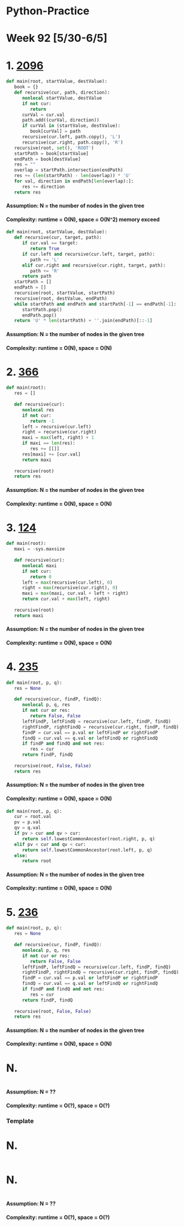 # Python-Practice

# Week 92 [5/30-6/5]

# 1. [2096](https://leetcode.com/problems/step-by-step-directions-from-a-binary-tree-node-to-another/)
```python
def main(root, startValue, destValue):
   book = {} 
   def recursive(cur, path, direction):
      nonlocal startValue, destValue
      if not cur:
         return
      curVal = cur.val
      path.add((curVal, direction))
      if curVal in (startValue, destValue):
         book[curVal] = path
      recursive(cur.left, path.copy(), 'L')
      recursive(cur.right, path.copy(), 'R')
   recursive(root, set(), 'ROOT')
   startPath = book[startValue]
   endPath = book[destValue]
   res = ""
   overlap = startPath.intersection(endPath)
   res += (len(startPath) - len(overlap)) * 'U'
   for val, direction in endPath[len(overlap):]:
      res += direction
   return res
```
#### Assumption: N = the number of nodes in the given tree
#### Complexity: runtime = O(N), space = O(N^2) memory exceed
```python
def main(root, startValue, destValue):
   def recursive(cur, target, path):
      if cur.val == target:
         return True
      if cur.left and recursive(cur.left, target, path):
         path += 'L'
      elif cur.right and recursive(cur.right, target, path):
         path += 'R'
      return path
   startPath = []
   endPath = []
   recursive(root, startValue, startPath)
   recursive(root, destValue, endPath)
   while startPath and endPath and startPath[-1] == endPath[-1]:
      startPath.pop()
      endPath.pop()
   return 'U' * len(startPath) + ''.join(endPath)[::-1]
```
#### Assumption: N = the number of nodes in the given tree
#### Complexity: runtime = O(N), space = O(N)

# 2. [366](https://leetcode.com/problems/find-leaves-of-binary-tree/)
```python
def main(root):
   res = []
        
   def recursive(cur):
      nonlocal res
      if not cur:
         return -1
      left = recursive(cur.left)
      right = recursive(cur.right)
      maxi = max(left, right) + 1
      if maxi == len(res):
         res += [[]]
      res[maxi] += [cur.val]
      return maxi
   
   recursive(root)
   return res
```
#### Assumption: N = the number of nodes in the given tree
#### Complexity: runtime = O(N), space = O(N)

# 3. [124](https://leetcode.com/problems/binary-tree-maximum-path-sum/)
```python
def main(root):
   maxi = -sys.maxsize
        
   def recursive(cur):
      nonlocal maxi
      if not cur:
         return 0
      left = max(recursive(cur.left), 0)
      right = max(recursive(cur.right), 0)
      maxi = max(maxi, cur.val + left + right)
      return cur.val + max(left, right)
   
   recursive(root)
   return maxi
```
#### Assumption: N = the number of nodes in the given tree
#### Complexity: runtime = O(N), space = O(N)

# 4. [235](https://leetcode.com/problems/lowest-common-ancestor-of-a-binary-search-tree/)
```python
def main(root, p, q):
   res = None
        
   def recursive(cur, findP, findQ):
      nonlocal p, q, res
      if not cur or res:
         return False, False
      leftFindP, leftFindQ = recursive(cur.left, findP, findQ)
      rightFindP, rightFindQ = recursive(cur.right, findP, findQ)
      findP = cur.val == p.val or leftFindP or rightFindP
      findQ = cur.val == q.val or leftFindQ or rightFindQ
      if findP and findQ and not res:
         res = cur
      return findP, findQ
   
   recursive(root, False, False)
   return res
```
#### Assumption: N = the number of nodes in the given tree
#### Complexity: runtime = O(N), space = O(N)
```python
def main(root, p, q):
   cur = root.val
   pv = p.val
   qv = q.val
   if pv > cur and qv > cur:
      return self.lowestCommonAncestor(root.right, p, q)
   elif pv < cur and qv < cur:
      return self.lowestCommonAncestor(root.left, p, q)
   else:
      return root
```
#### Assumption: N = the number of nodes in the given tree
#### Complexity: runtime = O(N), space = O(N)

# 5. [236](https://leetcode.com/problems/lowest-common-ancestor-of-a-binary-tree/)
```python
def main(root, p, q):
   res = None
        
   def recursive(cur, findP, findQ):
      nonlocal p, q, res
      if not cur or res:
         return False, False
      leftFindP, leftFindQ = recursive(cur.left, findP, findQ)
      rightFindP, rightFindQ = recursive(cur.right, findP, findQ)
      findP = cur.val == p.val or leftFindP or rightFindP
      findQ = cur.val == q.val or leftFindQ or rightFindQ
      if findP and findQ and not res:
         res = cur
      return findP, findQ
   
   recursive(root, False, False)
   return res
```
#### Assumption: N = the number of nodes in the given tree
#### Complexity: runtime = O(N), space = O(N)

# N. []()
```python
```
#### Assumption: N = ??
#### Complexity: runtime = O(?), space = O(?)

### Template
# N. []()
```sql
```

# N. []()
```python
```
#### Assumption: N = ??
#### Complexity: runtime = O(?), space = O(?)

